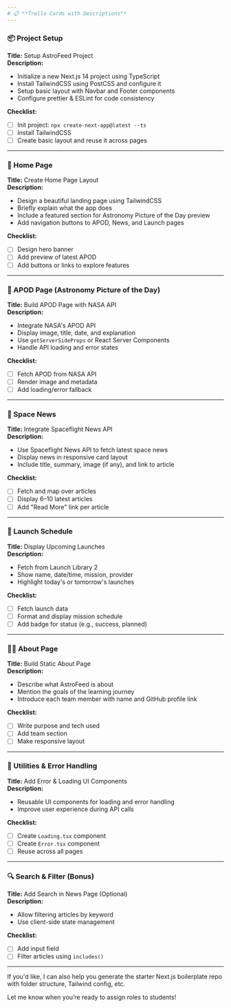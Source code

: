 ```yaml
---
# 📋 **Trello Cards with Descriptions**
---
```


### 📦 Project Setup

**Title:** Setup AstroFeed Project  
**Description:**

- Initialize a new Next.js 14 project using TypeScript
- Install TailwindCSS using PostCSS and configure it
- Setup basic layout with Navbar and Footer components
- Configure prettier & ESLint for code consistency

**Checklist:**

- [ ] Init project: `npx create-next-app@latest --ts`
- [ ] Install TailwindCSS
- [ ] Create basic layout and reuse it across pages

---

### 🧠 Home Page

**Title:** Create Home Page Layout  
**Description:**

- Design a beautiful landing page using TailwindCSS
- Briefly explain what the app does
- Include a featured section for Astronomy Picture of the Day preview
- Add navigation buttons to APOD, News, and Launch pages

**Checklist:**

- [ ] Design hero banner
- [ ] Add preview of latest APOD
- [ ] Add buttons or links to explore features

---

### 🌌 APOD Page (Astronomy Picture of the Day)

**Title:** Build APOD Page with NASA API  
**Description:**

- Integrate NASA's APOD API
- Display image, title, date, and explanation
- Use `getServerSideProps` or React Server Components
- Handle API loading and error states

**Checklist:**

- [ ] Fetch APOD from NASA API
- [ ] Render image and metadata
- [ ] Add loading/error fallback

---

### 📰 Space News

**Title:** Integrate Spaceflight News API  
**Description:**

- Use Spaceflight News API to fetch latest space news
- Display news in responsive card layout
- Include title, summary, image (if any), and link to article

**Checklist:**

- [ ] Fetch and map over articles
- [ ] Display 6–10 latest articles
- [ ] Add "Read More" link per article

---

### 🚀 Launch Schedule

**Title:** Display Upcoming Launches  
**Description:**

- Fetch from Launch Library 2
- Show name, date/time, mission, provider
- Highlight today's or tomorrow's launches

**Checklist:**

- [ ] Fetch launch data
- [ ] Format and display mission schedule
- [ ] Add badge for status (e.g., success, planned)

---

### 👨‍🚀 About Page

**Title:** Build Static About Page  
**Description:**

- Describe what AstroFeed is about
- Mention the goals of the learning journey
- Introduce each team member with name and GitHub profile link

**Checklist:**

- [ ] Write purpose and tech used
- [ ] Add team section
- [ ] Make responsive layout

---

### 🧪 Utilities & Error Handling

**Title:** Add Error & Loading UI Components  
**Description:**

- Reusable UI components for loading and error handling
- Improve user experience during API calls

**Checklist:**

- [ ] Create `Loading.tsx` component
- [ ] Create `Error.tsx` component
- [ ] Reuse across all pages

---

### 🔍 Search & Filter (Bonus)

**Title:** Add Search in News Page (Optional)  
**Description:**

- Allow filtering articles by keyword
- Use client-side state management

**Checklist:**

- [ ] Add input field
- [ ] Filter articles using `includes()`

---

If you'd like, I can also help you generate the starter Next.js boilerplate repo with folder structure, Tailwind config, etc.

Let me know when you’re ready to assign roles to students!
